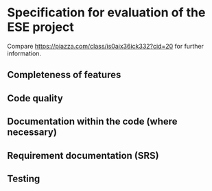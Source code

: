 # Specification for evaluation of the ESE project

Compare https://piazza.com/class/is0aix36ick332?cid=20 for further information.

## Completeness of features
## Code quality
## Documentation within the code (where necessary)
## Requirement documentation (SRS)
## Testing